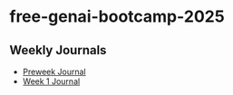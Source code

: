 # free-genai-bootcamp-2025

## Weekly Journals
- [Preweek Journal](journal/preweek.md)
- [Week 1 Journal](journal/week1.md)

